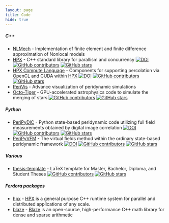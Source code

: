 ```yaml
---
layout: page
title: Code
hide: true
---
```

 
##### C++

* [NLMech](https://github.com/nonlocalmodels/NLMech) - Implementation of finite element and finite difference approximation of Nonlocal models 
* [HPX](https://github.com/STEllAR-GROUP/hpx) - C++ standard library for parallism and concurrency [![DOI](https://joss.theoj.org/papers/10.21105/joss.02352/status.svg)](https://doi.org/10.21105/joss.02352)[![GitHub contributors](https://img.shields.io/github/contributors/STEllAR-GROUP/hpx.svg)](https://GitHub.com/STEllAR-GROUP/hpx/graphs/contributors/) [![GitHub stars](https://img.shields.io/github/stars/STEllAR-GROUP/hpx.svg?style=social&label=Star&maxAge=2592000)](https://GitHub.com/STEllAR-GROUP/hpx/stargazers/)
* [HPX Compute Language](https://github.com/STEllAR-GROUP/hpxcl) - Components for supporting percolation via OpenCL and CUDA within [HPX](https://github.com/STEllAR-GROUP/hpx) [![DOI](https://zenodo.org/badge/13384046.svg)](https://zenodo.org/badge/latestdoi/13384046) [![GitHub contributors](https://img.shields.io/github/contributors/STEllAR-GROUP/hpxcl.svg)](https://GitHub.com/STEllAR-GROUP/hpx/graphs/contributors/) [![GitHub stars](https://img.shields.io/github/stars/STEllAR-GROUP/hpxcl.svg?style=social&label=Star&maxAge=2592000)](https://GitHub.com/STEllAR-GROUP/hpxcl/stargazers/)
* [PeriVis](https://github.com/PeriVIS) - Advance visualization of peridynamic simulations
* [Octo-Tiger](https://github.com/STEllAR-GROUP/octotiger) - GPU-accelerated astrophysics code to simulate the merging of stars [![GitHub contributors](https://img.shields.io/github/contributors/STEllAR-GROUP/octotiger.svg)](https://GitHub.com/STEllAR-GROUP/octotiger/graphs/contributors/) [![GitHub stars](https://img.shields.io/github/stars/STEllAR-GROUP/octotiger.svg?style=social&label=Star&maxAge=2592000)](https://GitHub.com/STEllAR-GROUP/octotiger/stargazers/)

##### Python

* [PeriPyDIC](https://github.com/lm2-poly/PeriPyDIC) - Python state-based peridynamic code utilizing full field measurements obtained by digital image correlation [![DOI](https://zenodo.org/badge/46075533.svg)](https://zenodo.org/badge/latestdoi/46075533) [![GitHub contributors](https://img.shields.io/github/contributors/lm2-poly/PeriPyDIC.svg)](https://GitHub.com/lm2-poly/PeriPyDIC/graphs/contributors/) [![GitHub stars](https://img.shields.io/github/stars/lm2-poly/PeriPyDIC.svg?style=social&label=Star&maxAge=2592000)](https://GitHub.com/lm2-poly/PeriPyDIC/stargazers/)
* [PeriPyVFM](https://github.com/lm2-poly/PeriPyVFM) - The virtual fields method within the ordinary state-based peridynamic framework 
[![DOI](https://zenodo.org/badge/93547069.svg)](https://zenodo.org/badge/latestdoi/93547069) [![GitHub contributors](https://img.shields.io/github/contributors/lm2-poly/PeriPyVFM.svg)](https://GitHub.com/lm2-poly/PeriPyVFM/graphs/contributors/) [![GitHub stars](https://img.shields.io/github/stars/lm2-poly/PeriPyVFM.svg?style=social&label=Star&maxAge=2592000)](https://GitHub.com/lm2-poly/PeriPyVFM/stargazers/)

##### Various

* [thesis-template](https://github.com/latextemplates/scientific-thesis-template) - LaTeX template for Master, Bachelor, Diploma, and Student Theses 
 [![GitHub contributors](https://img.shields.io/github/contributors/latextemplates/scientific-thesis-template.svg)](https://GitHub.com/latextemplates/scientific-thesis-template/graphs/contributors/) [![GitHub stars](https://img.shields.io/github/stars/latextemplates/scientific-thesis-template.svg?style=social&label=Star&maxAge=2592000)](https://GitHub.com/latextemplates/scientific-thesis-template/stargazers/)

##### Ferdora packages

* [hpx](https://src.fedoraproject.org/rpms/hpx) - [HPX](https://github.com/STEllAR-GROUP/hpx) is a general purpose C++ runtime system for parallel and distributed applications of any scale. 
* [blaze](https://src.fedoraproject.org/rpms/blaze) - [Blaze](https://bitbucket.org/blaze-lib/blaze/src/master/) is an open-source, high-performance C++ math library for dense and sparse arithmetic

